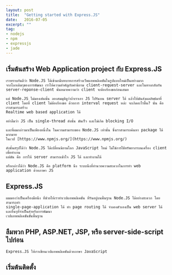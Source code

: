 ```yaml
---
layout: post
title:  "Getting started with Express.JS"
date:   2016-07-05
excerpt: ""
tag:
- nodejs
- npm
- expressjs
- jade
---
```


## เริ่มต้นสร้าง Web Application project กับ Express.JS
	เราทราบกันดีว่า Node.JS ได้เข้ามามีบทบาทการสร้างเว็พแอพพลิเคชันในรูปแบบใหม่เป็นอย่างมาก
	จากโลกเดิมๆของการพัฒนา เราให้ความสำคัญกับคำนิยาม client-request-server และในทางกลับกัน
	server-reponse-client นั่นหมายความว่า client จะต้องร้องขอก่อนเสมอ

	แต่ Node.JS ไม่มองเช่นนั้น ลองสมมุติดูว่าถ้าเราเอา JS ไปรันบน server ได้ แล้วให้มันส่งผลลัพธ์มาที่
	client โดยที่ client ไม่ต้องร้องขอ ด้วยการ interval request หล่ะ จะเกิดอะไรขึ้น? นั่น คือ เราสามารถสร้าง
	Realtime web based application ได้

	อย่าลืมว่า JS เป็น single-thread ดังนั้น มันเร็ว และไม่เกิด blocking I/O

	และที่ผมกล่าวมาเป็นเพียงหนึ่งใน ในความสามารถของ Node.JS เท่านั้น ซึ่งเราสามารถค้นหา package ได้มากมาย
	ในเวป [https://www.npmjs.org/](https://www.npmjs.org/)

	ดังนั้นสรุปได้ว่า Node.JS ได้เปลี่ยนนิยามโลก JavaScript ใหม่ ไม่ใช่การใช้ทรัพยากรบนเครื่อง client เพื่อทำงาน
	แต่มัน คือ การให้ server สามารถเข้าใจ JS ได้ และทำงานได้

	หรือกล่าวได้ว่า Node.JS คือ platform นึง ระบบนึงที่อำนวยความสะดวกในการทำ web application ด้วยภาษา JS

## Express.JS
	ผมมองว่าเป็นเครื่องมือนึง ที่ช่วยให้เราทำเวปแอพพลิเคชั่น ที่รันอยู่บนพื้นฐาน Node.JS ได้อย่างสะดวก โดยสามารถทำ
	single-page-application ได้ ทำ page routing ได้ จำลองตัวเองเป็น web server ได้ และอื่นๆที่จำเป็นสำหรับการพัฒนา
	เวปแอพพลิเคชันขั้นพื้นฐาน

## ลืมพวก PHP, ASP.NET, JSP, หรือ server-side-script ไปก่อน
	Express.JS ให้เราเขียนเวปแอพพลิเคชันด้วยภาษา JavaScript

## เริ่มต้นติดตั้ง	
